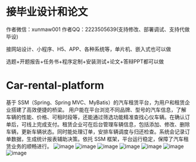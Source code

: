 # 接毕业设计和论文
作者微信：xunmaw001  作者QQ：2223505639(支持修改、部署调试、支持代做毕设)

接网站设计、小程序、H5、APP、各种系统等，单片机、嵌入式也可以做

选题+开题报告+任务书+程序定制+安装测试+论文+答辩PPT都可以做
# Car-rental-platform
基于 SSM（Spring、Spring MVC、MyBatis）的汽车租赁平台，为用户和租赁企业搭建了高效便捷的桥梁。  用户能在平台浏览不同品牌、型号的汽车信息，了解车辆的性能、价格、可租时段等，还能通过筛选功能精准查找心仪车辆。在确认订单后，可线上完成支付。租赁企业可在后台管理车辆信息，包括添加、修改、删除车辆，更新车辆状态。同时能处理订单，安排车辆调度与归还检查。系统会记录订单数据，生成统计报表辅助决策。依托 SSM 框架，平台运行稳定，保障了汽车租赁业务的顺畅进行。 
![image](https://github.com/user-attachments/assets/14f2f125-656c-41dd-926c-fa0a144d5b47)
![image](https://github.com/user-attachments/assets/71b8fd85-fb2e-4726-8e1d-040a7d3c771a)
![image](https://github.com/user-attachments/assets/058e40c6-e623-4481-91c6-5a62a67c9a3e)
![image](https://github.com/user-attachments/assets/c1e23add-60ad-4e41-b744-48afc346f35c)
![image](https://github.com/user-attachments/assets/8118275b-09ac-4ae5-810a-78ba2625e2ad)
![image](https://github.com/user-attachments/assets/c8b98357-a255-4423-95f7-509ffc2f433b)
![image](https://github.com/user-attachments/assets/ccff2e2c-eb91-463a-bed7-7eb6054c9936)
